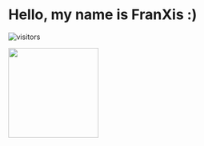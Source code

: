 # Hello, my name is FranXis :)
![visitors](https://visitor-badge.glitch.me/badge?page_id=page.id)

<img height="180em" src="https://github-readme-stats.vercel.app/api?username=FranXiss&show_icons=true&hide_border=true&&count_private=true&include_all_commits=true" />
